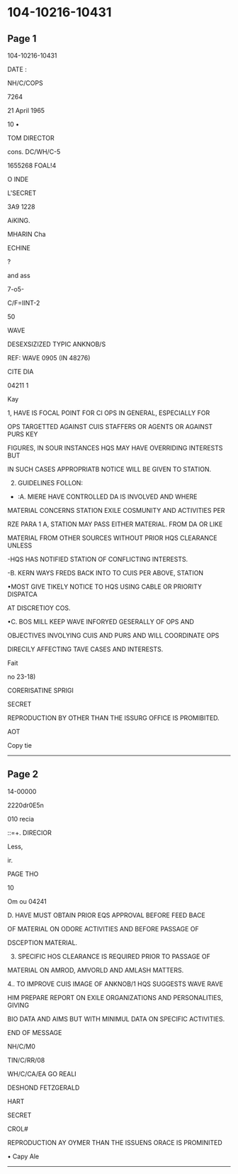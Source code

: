 # 104-10216-10431

## Page 1

104-10216-10431

DATE :

NH/C/COPS

7264

21 April 1965

10 •

TOM DIRECTOR

cons. DC/WH/C-5

1655268 FOAL!4

O INDE

L'SECRET

3A9 1228

AiKING.

MHARIN Cha

ECHINE

?

and ass

7-o5-

C/F=IINT-2

50

WAVE

DESEXSIZIZED TYPIC ANKNOB/S

REF: WAVE 0905 (IN 48276)

CITE DIA

04211 1

Kay

1, HAVE IS FOCAL POINT FOR CI OPS IN GENERAL, ESPECIALLY FOR

OPS TARGETTED AGAINST CUIS STAFFERS OR AGENTS OR AGAINST PURS KEY

FIGURES, IN SOUR INSTANCES HQS MAY HAVE OVERRIDING INTERESTS BUT

IN SUCH CASES APPROPRIATB NOTICE WILL BE GIVEN TO STATION.

2. GUIDELINES FOLLON:

* :A. MIERE HAVE CONTROLLED DA IS INVOLVED AND WHERE

MATERIAL CONCERNS STATION EXILE COSMUNITY AND ACTIVITIES PER

RZE PARA 1 A, STATION MAY PASS EITHER MATERIAL. FROM DA OR LIKE

MATERIAL FROM OTHER SOURCES WITHOUT PRIOR HQS CLEARANCE UNLESS

-HQS HAS NOTIFIED STATION OF CONFLICTING INTERESTS.

-B. KERN WAYS FREDS BACK INTO TO CUIS PER ABOVE, STATION

•MOST GIVE TIKELY NOTICE TO HQS USING CABLE OR PRIORITY DISPATCA

AT DISCRETIOY COS.

•C. BOS MILL KEEP WAVE INFORYED GESERALLY OF OPS AND

OBJECTIVES INVOLYING CUIS AND PURS AND WILL COORDINATE OPS

DIRECILY AFFECTING TAVE CASES AND INTERESTS.

Fait

no 23-18)

CORERISATINE SPRIGI

SECRET

REPRODUCTION BY OTHER THAN THE ISSURG OFFICE IS PROMIBITED.

AOT

Copy tie

---

## Page 2

14-00000

2220dr0E5n

010 recia

::=+. DIRECIOR

Less,

ir.

PAGE THO

10

Om ou 04241

D. HAVE MUST OBTAIN PRIOR EQS APPROVAL BEFORE FEED BACE

OF MATERIAL ON ODORE ACTIVITIES AND BEFORE PASSAGE OF

DSCEPTION MATERIAL.

3. SPECIFIC HOS CLEARANCE IS REQUIRED PRIOR TO PASSAGE OF

MATERIAL ON AMROD, AMVORLD AND AMLASH MATTERS.

4.. TO IMPROVE CUIS IMAGE OF ANKNOB/1 HQS SUGGESTS WAVE RAVE

HIM PREPARE REPORT ON EXILE ORGANIZATIONS AND PERSONALITIES, GIVING

BIO DATA AND AIMS BUT WITH MINIMUL DATA ON SPECIFIC ACTIVITIES.

END OF MESSAGE

NH/C/M0

TIN/C/RR/08

WH/C/CA/EA GO REALI

DESHOND FETZGERALD

HART

SECRET

CROL#

REPRODUCTION AY OYMER THAN THE ISSUENS ORACE IS PROMINITED

• Capy Ale

---

